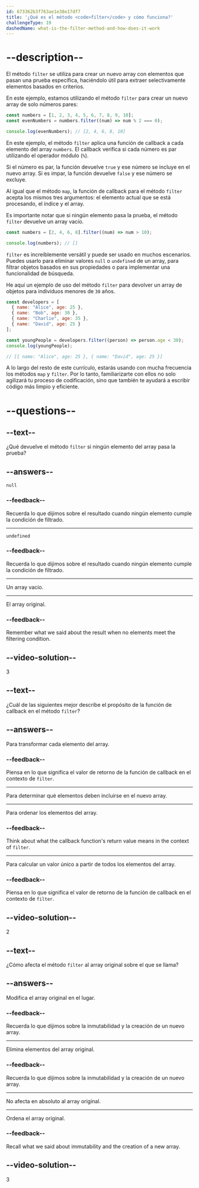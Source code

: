 ```yaml
---
id: 673362b3f763ae1e38e17df7
title: '¿Qué es el método <code>filter</code> y cómo funciona?'
challengeType: 19
dashedName: what-is-the-filter-method-and-how-does-it-work
---
```


# --description--

El método `filter` se utiliza para crear un nuevo array con elementos que pasan una prueba específica, haciéndolo útil para extraer selectivamente elementos basados en criterios.

En este ejemplo, estamos utilizando el método `filter` para crear un nuevo array de solo números pares:

```js
const numbers = [1, 2, 3, 4, 5, 6, 7, 8, 9, 10];
const evenNumbers = numbers.filter((num) => num % 2 === 0);

console.log(evenNumbers); // [2, 4, 6, 8, 10]
```

En este ejemplo, el método `filter` aplica una función de callback a cada elemento del array `numbers`. El callback verifica si cada número es par utilizando el operador módulo (`%`).

Si el número es par, la función devuelve `true` y ese número se incluye en el nuevo array. Si es impar, la función devuelve `false` y ese número se excluye.

Al igual que el método `map`, la función de callback para el método `filter` acepta los mismos tres argumentos: el elemento actual que se está procesando, el índice y el array.

Es importante notar que si ningún elemento pasa la prueba, el método `filter` devuelve un array vacío.

```js
const numbers = [2, 4, 6, 8].filter((num) => num > 10);

console.log(numbers); // []
```

`filter` es increíblemente versátil y puede ser usado en muchos escenarios. Puedes usarlo para eliminar valores `null` o `undefined` de un array, para filtrar objetos basados en sus propiedades o para implementar una funcionalidad de búsqueda.

He aquí un ejemplo de uso del método `filter` para devolver un array de objetos para individuos menores de `30` años.

```javascript
const developers = [
  { name: "Alice", age: 25 },
  { name: "Bob", age: 30 },
  { name: "Charlie", age: 35 },
  { name: "David", age: 25 }
];

const youngPeople = developers.filter((person) => person.age < 30);
console.log(youngPeople);

// [{ name: "Alice", age: 25 }, { name: "David", age: 25 }]
```

A lo largo del resto de este currículo, estarás usando con mucha frecuencia los métodos `map` y `filter`. Por lo tanto, familiarizarte con ellos no solo agilizará tu proceso de codificación, sino que también te ayudará a escribir código más limpio y eficiente.

# --questions--

## --text--

¿Qué devuelve el método `filter` si ningún elemento del array pasa la prueba?

## --answers--

`null`

### --feedback--

Recuerda lo que dijimos sobre el resultado cuando ningún elemento cumple la condición de filtrado.

---

`undefined`

### --feedback--

Recuerda lo que dijimos sobre el resultado cuando ningún elemento cumple la condición de filtrado.

---

Un array vacío.

---

El array original.

### --feedback--

Remember what we said about the result when no elements meet the filtering condition.

## --video-solution--

3

## --text--

¿Cuál de las siguientes mejor describe el propósito de la función de callback en el método `filter`?

## --answers--

Para transformar cada elemento del array.

### --feedback--

Piensa en lo que significa el valor de retorno de la función de callback en el contexto de `filter`.

---

Para determinar qué elementos deben incluirse en el nuevo array.

---

Para ordenar los elementos del array.

### --feedback--

Think about what the callback function's return value means in the context of `filter`.

---

Para calcular un valor único a partir de todos los elementos del array.

### --feedback--

Piensa en lo que significa el valor de retorno de la función de callback en el contexto de `filter`.

## --video-solution--

2

## --text--

¿Cómo afecta el método `filter` al array original sobre el que se llama?

## --answers--

Modifica el array original en el lugar.

### --feedback--

Recuerda lo que dijimos sobre la inmutabilidad y la creación de un nuevo array.

---

Elimina elementos del array original.

### --feedback--

Recuerda lo que dijimos sobre la inmutabilidad y la creación de un nuevo array.

---

No afecta en absoluto al array original.

---

Ordena el array original.

### --feedback--

Recall what we said about immutability and the creation of a new array.

## --video-solution--

3

